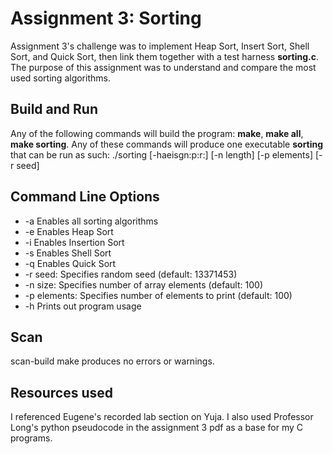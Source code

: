 # Assignment 3: Sorting
Assignment 3's challenge was to implement Heap Sort, Insert Sort, Shell Sort, and Quick Sort, then link them together with a test harness **sorting.c**. The purpose of this assignment was to understand and compare the most used sorting algorithms.

## Build and Run
Any of the following commands will build the program: **make**, **make all**, **make sorting**. Any of these commands will produce one executable **sorting** that can be run as such: ./sorting \[-haeisgn:p:r:\] \[-n length\] \[-p elements\] \[-r seed\]

## Command Line Options
* -a Enables all sorting algorithms
* -e Enables Heap Sort
* -i Enables Insertion Sort
* -s Enables Shell Sort
* -q Enables Quick Sort
* -r seed: Specifies random seed (default: 13371453)
* -n size: Specifies number of array elements (default: 100)
* -p elements: Specifies number of elements to print (default: 100)
* -h Prints out program usage

## Scan
scan-build make produces no errors or warnings.

## Resources used
I referenced Eugene's recorded lab section on Yuja. I also used Professor Long's python pseudocode in the assignment 3 pdf as a base for my C programs.
